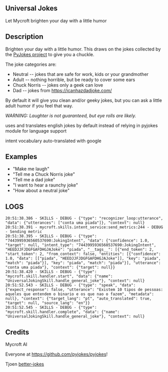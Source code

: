 ## Universal Jokes
Let Mycroft brighten your day with a little humor

## Description
Brighten your day with a little humor.  This draws on the jokes collected by the [PyJokes project](https://github.com/pyjokes/pyjokes) to give you a chuckle.

The joke categories are:
* Neutral -- jokes that are safe for work, kids or your grandmother
* Adult -- nothing horrible, but be ready to cover some ears
* Chuck Norris -- jokes only a geek can love
* Dad -- jokes from https://icanhazdadjoke.com/

By default it will give you clean and/or geeky jokes, but you can ask a little adult humor if you feel that way.

_WARNING:  Laughter is not guaranteed, but eye rolls are likely._


uses and translates english jokes by default instead of relying in pyjokes
module for language support

intent vocabulary auto-translated with google

## Examples
* "Make me laugh"
* "Tell me a Chuck Norris joke"
* "Tell me a dad joke"
* "I want to hear a raunchy joke"
* "How about a neutral joke"

## LOGS

    20:51:38.386 - SKILLS - DEBUG - {"type": "recognizer_loop:utterance", "data": {"utterances": ["conta uma piada"]}, "context": null}
    20:51:38.391 - mycroft.skills.intent_service:send_metrics:244 - DEBUG - Sending metric
    20:51:38.395 - SKILLS - DEBUG - {"type": "7443995936560537690:JokingIntent", "data": {"confidence": 1.0, "target": null, "intent_type": "7443995936560537690:JokingIntent", "HEEDJJFJDGFGAFDHGJAJoke": "piada", "__tags__": [{"end_token": 2, "start_token": 2, "from_context": false, "entities": [{"confidence": 1.0, "data": [["piada", "HEEDJJFJDGFGAFDHGJAJoke"]], "key": "piada", "match": "piada"}], "key": "piada", "match": "piada"}], "utterance": "conta uma piada"}, "context": {"target": null}}
    20:51:38.420 - SKILLS - DEBUG - {"type": "mycroft.skill.handler.start", "data": {"name": "UniversalJokingSkill.handle_general_joke"}, "context": null}
    20:51:52.543 - SKILLS - DEBUG - {"type": "speak", "data": {"expect_response": false, "utterance": "Existem 10 tipos de pessoas: aqueles que entendem o binario e os que nao o fazem", "metadata": null}, "context": {"target_lang": "pt", "auto_translated": true, "target": null, "source_lang": "en"}}
    20:51:52.545 - SKILLS - DEBUG - {"type": "mycroft.skill.handler.complete", "data": {"name": "UniversalJokingSkill.handle_general_joke"}, "context": null}

## Credits
Mycroft AI

Everyone at https://github.com/pyjokes/pyjokes!

Tjoen [better-jokes](https://github.com/tjoen/skill-better-jokes/)
